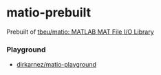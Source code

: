 matio-prebuilt
==============
Prebuilt of [tbeu/matio: MATLAB MAT File I/O Library](https://github.com/tbeu/matio)

### Playground
- [dirkarnez/matio-playground](https://github.com/dirkarnez/matio-playground)